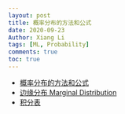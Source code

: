 ```yaml
---
layout: post
title: 概率分布的方法和公式
date: 2020-09-23
Author: Xiang Li
tags: [ML, Probability]
comments: true
toc: true
---
```


- [概率分布的方法和公式](https://support.minitab.com/zh-cn/minitab/18/help-and-how-to/probability-distributions-and-random-data/how-to/probability-distributions/methods-and-formulas/methods-and-formulas/#probability-density-function)
- [边缘分布 Marginal Distribution](https://face2ai.com/math-probability-3-5-marginal-distributions/)
- [积分表](https://zh.wikipedia.org/wiki/%E7%A7%AF%E5%88%86%E8%A1%A8)